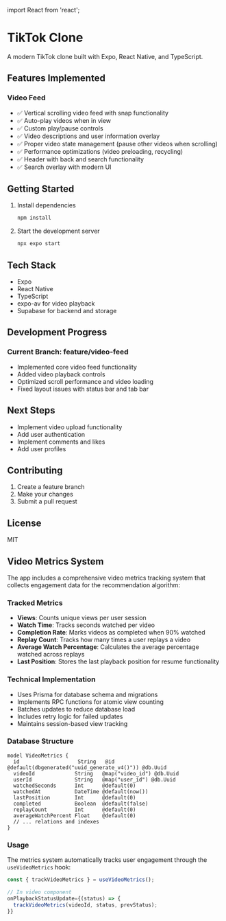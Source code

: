 import React from 'react';
# TikTok Clone

A modern TikTok clone built with Expo, React Native, and TypeScript.

## Features Implemented

### Video Feed
- ✅ Vertical scrolling video feed with snap functionality
- ✅ Auto-play videos when in view
- ✅ Custom play/pause controls
- ✅ Video descriptions and user information overlay
- ✅ Proper video state management (pause other videos when scrolling)
- ✅ Performance optimizations (video preloading, recycling)
- ✅ Header with back and search functionality
- ✅ Search overlay with modern UI

## Getting Started

1. Install dependencies
   ```bash
   npm install
   ```

2. Start the development server
   ```bash
   npx expo start
   ```

## Tech Stack
- Expo
- React Native
- TypeScript
- expo-av for video playback
- Supabase for backend and storage

## Development Progress

### Current Branch: feature/video-feed
- Implemented core video feed functionality
- Added video playback controls
- Optimized scroll performance and video loading
- Fixed layout issues with status bar and tab bar

## Next Steps
- Implement video upload functionality
- Add user authentication
- Implement comments and likes
- Add user profiles

## Contributing
1. Create a feature branch
2. Make your changes
3. Submit a pull request

## License
MIT

## Video Metrics System

The app includes a comprehensive video metrics tracking system that collects engagement data for the recommendation algorithm:

### Tracked Metrics
- **Views**: Counts unique views per user session
- **Watch Time**: Tracks seconds watched per video
- **Completion Rate**: Marks videos as completed when 90% watched
- **Replay Count**: Tracks how many times a user replays a video
- **Average Watch Percentage**: Calculates the average percentage watched across replays
- **Last Position**: Stores the last playback position for resume functionality

### Technical Implementation
- Uses Prisma for database schema and migrations
- Implements RPC functions for atomic view counting
- Batches updates to reduce database load
- Includes retry logic for failed updates
- Maintains session-based view tracking

### Database Structure
```prisma
model VideoMetrics {
  id                   String   @id @default(dbgenerated("uuid_generate_v4()")) @db.Uuid
  videoId             String   @map("video_id") @db.Uuid
  userId              String   @map("user_id") @db.Uuid
  watchedSeconds      Int      @default(0)
  watchedAt           DateTime @default(now())
  lastPosition        Int      @default(0)
  completed           Boolean  @default(false)
  replayCount         Int      @default(0)
  averageWatchPercent Float    @default(0)
  // ... relations and indexes
}
```

### Usage
The metrics system automatically tracks user engagement through the `useVideoMetrics` hook:
```typescript
const { trackVideoMetrics } = useVideoMetrics();

// In video component
onPlaybackStatusUpdate={(status) => {
  trackVideoMetrics(videoId, status, prevStatus);
}}
```
